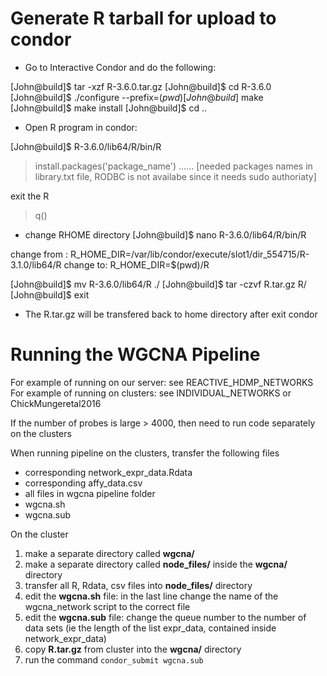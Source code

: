 # Generate R tarball for upload to condor
* Go to Interactive Condor and do the following:

[John@build]$ tar -xzf R-3.6.0.tar.gz
[John@build]$ cd R-3.6.0
[John@build]$ ./configure --prefix=$(pwd)
[John@build]$ make
[John@build]$ make install
[John@build]$ cd ..

* Open R program in condor:

[John@build]$ R-3.6.0/lib64/R/bin/R 
 > install.packages('package_name')   ...... 
 [needed packages names in library.txt file, RODBC is not availabe since it needs sudo authoriaty]
 
 exit the R
 > q()   
  
* change RHOME directory
[John@build]$ nano R-3.6.0/lib64/R/bin/R

change from : R_HOME_DIR=/var/lib/condor/execute/slot1/dir_554715/R-3.1.0/lib64/R
change to: R_HOME_DIR=$(pwd)/R

[John@build]$ mv R-3.6.0/lib64/R ./
[John@build]$ tar -czvf R.tar.gz R/
[John@build]$ exit 

* The R.tar.gz will be transfered back to home directory after exit condor


# Running the WGCNA Pipeline

For example of running on our server: see REACTIVE_HDMP_NETWORKS  
For example of running on clusters: see INDIVIDUAL_NETWORKS or ChickMungeretal2016

If the number of probes is large > 4000, then need to run code separately on the clusters

When running pipeline on the clusters, transfer the following files
* corresponding network_expr_data.Rdata
* corresponding affy_data.csv
* all files in wgcna pipeline folder
* wgcna.sh
* wgcna.sub

On the cluster  

1. make a separate directory called **wgcna/**
2. make a separate directory called **node_files/** inside the **wgcna/** directory  
3. transfer all R, Rdata, csv files into **node_files/** directory  
4. edit the **wgcna.sh** file: in the last line change the name of the wgcna_network script to the correct file  
5. edit the **wgcna.sub** file: change the queue number to the number of data sets (ie the length of the list expr_data, contained inside network_expr_data)  
6. copy **R.tar.gz** from cluster into the **wgcna/** directory  
7. run the command `condor_submit wgcna.sub`
